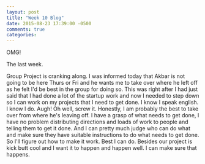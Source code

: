 ```yaml
---
layout: post
title: "Week 10 Blog"
date: 2015-08-23 17:39:00 -0500
comments: true
categories: 
---
```


OMG!

The last week.

Group Project is cranking along.  I was informed today that Akbar is not going to be here Thurs or Fri and he wants me to take over where he left off as he felt I'd be best in the group for doing so.
This was right after I had just said that I had done a lot of the startup work and now I needed to step down so I can work on my projects that I need to get done.  I know I speak english.  I know I do.  Augh!  Oh well, screw it.  Honestly, I am probably the best to take over from where he's leaving off.  I have a grasp of what needs to get done, I have no problem distributing directions and loads of work to people and telling them to get it done.
And I can pretty much judge who can do what and make sure they have suitable instructions to do what needs to get done.  So I'll figure out how to make it work.
Best I can do.  Besides our project is kick butt cool and I want it to happen and happen well.  I can make sure that happens.